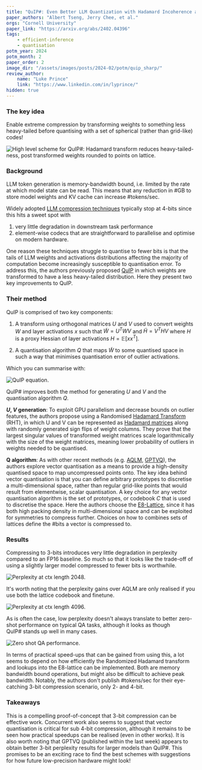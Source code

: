 ```yaml
---
title: "QuIP#: Even Better LLM Quantization with Hadamard Incoherence and Lattice Codebooks"
paper_authors: "Albert Tseng, Jerry Chee, et al."
orgs: "Cornell University"
paper_link: "https://arxiv.org/abs/2402.04396"
tags:
    - efficient-inference
    - quantisation
potm_year: 2024
potm_month: 2
paper_order: 2
image_dir: "/assets/images/posts/2024-02/potm/quip_sharp/"
review_author:
    name: "Luke Prince"
    link: "https://www.linkedin.com/in/lyprince/"
hidden: true
--- 
```


### The key idea

Enable extreme compression by transforming weights to something less heavy-tailed before quantising with a set of spherical (rather than grid-like) codes!

<img src="{{ page.image_dir | append: 'FIG-Scheme.png' | relative_url }}" alt="High level scheme for QuIP#: Hadamard transform reduces heavy-tailed-ness, post transformed weights rounded to points on lattice.">

### Background

LLM token generation is memory-bandwidth bound, i.e. limited by the rate at which model state can be read. This means that any reduction in #GB to store model weights and KV cache can increase #tokens/sec.

Widely adopted [LLM compression techniques](https://arxiv.org/abs/2212.09720) typically stop at 4-bits since this hits a sweet spot with

1. very little degradation in downstream task performance
2. element-wise codecs that are straightforward to parallelise and optimise on modern hardware.

One reason these techniques struggle to quantise to fewer bits is that the tails of LLM weights and activations distributions affecting the majority of computation become increasingly susceptible to quantisation error. To address this, the authors previously proposed [QuIP](https://arxiv.org/abs/2307.13304) in which weights are transformed to have a less heavy-tailed distribution. Here they present two key improvements to QuIP.

### Their method

QuIP is comprised of two key components:

1. A transform using orthogonal matrices $U$ and $V$ used to convert weights $W$ and layer activations $x$ such that $\tilde{W} = U^TWV$ and $\tilde{H} = V^THV$ where $H$ is a proxy Hessian of layer activations $H=\mathbb{E}[xx^T]$.

2. A quantisation algorithm $Q$ that maps $\tilde{W}$ to some quantised space in such a way that minimises quantisation error of outlier activations.

Which you can summarise with:

<img class="constrained_img" src="{{ page.image_dir | append: 'EQN-QuIP.png' | relative_url }}" alt="QuIP equation.">

QuIP# improves both the method for generating $U$ and $V$ and the quantisation algorithm $Q$.

**$U$, $V$ generation**: To exploit GPU parallelism and decrease bounds on outlier features, the authors propose using a Randomised [Hadamard Transform](https://en.wikipedia.org/wiki/Fast_Walsh%E2%80%93Hadamard_transform) (RHT), in which U and V can be represented as [Hadamard matrices](https://en.wikipedia.org/wiki/Hadamard_matrix) along with randomly generated sign flips of weight columns. They prove that the largest singular values of transformed weight matrices scale logarithmically with the size of the weight matrices, meaning lower probability of outliers in weights needed to be quantised.

**Q algorithm**: As with other recent methods (e.g. [AQLM](https://arxiv.org/abs/2401.06118), [GPTVQ](https://arxiv.org/abs/2402.15319)), the authors explore vector quantisation as a means to provide a high-density quantised space to map uncompressed points onto. The key idea behind vector quantisation is that you can define arbitrary prototypes to discretise a multi-dimensional space, rather than regular grid-like points that would result from elementwise, scalar quantisation. A key choice for any vector quantisation algorithm is the set of prototypes, or codebook $C$ that is used to discretise the space. Here the authors choose the [E8-Lattice](https://en.wikipedia.org/wiki/E8_lattice), since it has both high packing density in multi-dimensional space and can be exploited for symmetries to compress further. Choices on how to combines sets of lattices define the #bits a vector is compressed to.

### Results

Compressing to 3-bits introduces very little degradation in perplexity compared to an FP16 baseline. So much so that it looks like the trade-off of using a slightly larger model compressed to fewer bits is worthwhile.

<img src="{{ page.image_dir | append: 'TBL-perplexity-2048.png' | relative_url }}" alt="Perplexity at ctx length 2048.">

It's worth noting that the perplexity gains over AQLM are only realised if you use both the lattice codebook and finetune. 

<img class="constrained_img_small" src="{{ page.image_dir | append: 'TBL-perplexity-4096.png' | relative_url }}" alt="Perplexity at ctx length 4096.">

As is often the case, low perplexity doesn't always translate to better zero-shot performance on typical QA tasks, although it looks as though QuIP# stands up well in many cases.

<img src="{{ page.image_dir | append: 'TBL-zero-shot.png' | relative_url }}" alt="Zero shot QA performance.">

In terms of practical speed-ups that can be gained from using this, a lot seems to depend on how efficiently the Randomized Hadamard transform and lookups into the E8-lattice can be implemented. Both are memory bandwidth bound operations, but might also be difficult to achieve peak bandwidth. Notably, the authors don't publish #tokens/sec for their eye-catching 3-bit compression scenario, only 2- and 4-bit. 

### Takeaways

This is a compelling proof-of-concept that 3-bit compression can be effective work. Concurrent work also seems to suggest that vector quantisation is critical for sub 4-bit compression, although it remains to be seen how practical speedups can be realised (even in other works). It is also worth noting that GPTVQ (published within the last week) appears to obtain better 3-bit perplexity results for larger models than QuIP#. This promises to be an exciting race to find the best schemes with suggestions for how future low-precision hardware might look!
